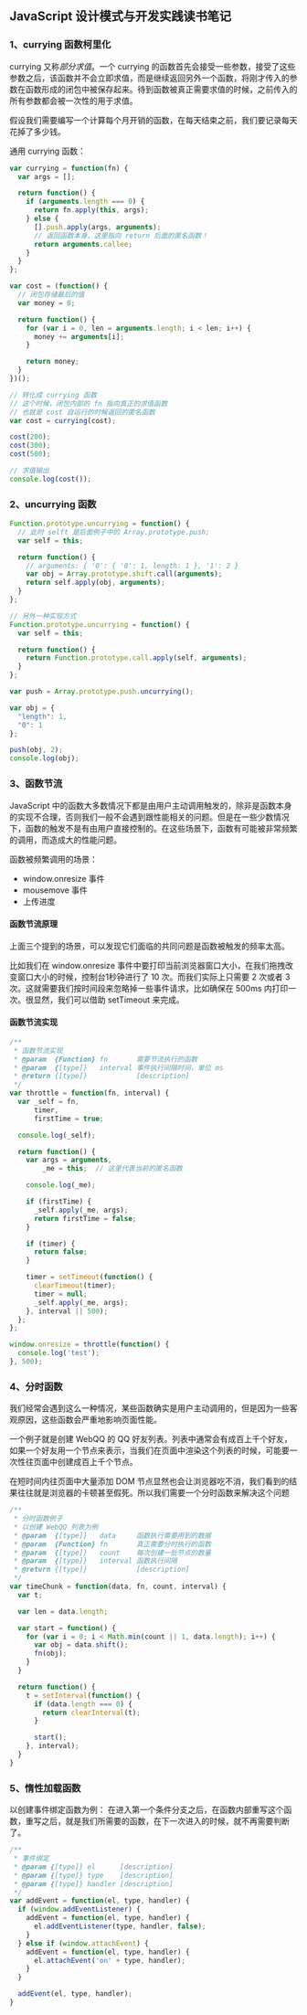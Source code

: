 ## JavaScript 设计模式与开发实践读书笔记

### 1、currying 函数柯里化
currying 又称*部分求值*。一个 currying 的函数首先会接受一些参数，接受了这些参数之后，该函数并不会立即求值，而是继续返回另外一个函数，将刚才传入的参数在函数形成的闭包中被保存起来。待到函数被真正需要求值的时候，之前传入的所有参数都会被一次性的用于求值。

假设我们需要编写一个计算每个月开销的函数，在每天结束之前，我们要记录每天花掉了多少钱。

通用 currying 函数：
```javascript
var currying = function(fn) {
  var args = [];

  return function() {
    if (arguments.length === 0) {
      return fn.apply(this, args);
    } else {
      [].push.apply(args, arguments);
      // 返回函数本身，这里指向 return 后面的匿名函数！
      return arguments.callee;
    }
  }
};

var cost = (function() {
  // 闭包存储最后的值
  var money = 0;

  return function() {
    for (var i = 0, len = arguments.length; i < len; i++) {
      money += arguments[i];
    }

    return money;
  }
})();

// 转化成 currying 函数
// 这个时候，闭包内部的 fn 指向真正的求值函数
// 也就是 cost 自运行的时候返回的匿名函数
var cost = currying(cost);

cost(200);
cost(300);
cost(500);

// 求值输出
console.log(cost());
```

### 2、uncurrying 函数
``` javascript
Function.prototype.uncurrying = function() {
  // 此时 selft 是后面例子中的 Array.prototype.push;
  var self = this;

  return function() {
    // arguments: { '0': { '0': 1, length: 1 }, '1': 2 }
    var obj = Array.prototype.shift.call(arguments);
    return self.apply(obj, arguments);
  }
};

// 另外一种实现方式
Function.prototype.uncurrying = function() {
  var self = this;

  return function() {
    return Function.prototype.call.apply(self, arguments);
  }
};

var push = Array.prototype.push.uncurrying();

var obj = {
  "length": 1,
  "0": 1
};

push(obj, 2);
console.log(obj);
```

### 3、函数节流
JavaScript 中的函数大多数情况下都是由用户主动调用触发的，除非是函数本身的实现不合理，否则我们一般不会遇到跟性能相关的问题。但是在一些少数情况下，函数的触发不是有由用户直接控制的。在这些场景下，函数有可能被非常频繁的调用，而造成大的性能问题。

函数被频繁调用的场景：

- window.onresize 事件
- mousemove 事件
- 上传进度

#### 函数节流原理

上面三个提到的场景，可以发现它们面临的共同问题是函数被触发的频率太高。

比如我们在 window.onresize 事件中要打印当前浏览器窗口大小，在我们拖拽改变窗口大小的时候，控制台1秒钟进行了 10 次。而我们实际上只需要 2 次或者 3 次。这就需要我们按时间段来忽略掉一些事件请求，比如确保在 500ms 内打印一次。很显然，我们可以借助 setTimeout 来完成。

#### 函数节流实现

``` javascript
/**
 * 函数节流实现
 * @param  {Function} fn       需要节流执行的函数
 * @param  {[type]}   interval 事件执行间隔时间，单位 ms
 * @return {[type]}            [description]
 */
var throttle = function(fn, interval) {
  var _self = fn,
      timer,
      firstTime = true;

  console.log(_self);

  return function() {
    var args = arguments,
        _me = this;  // 这里代表当前的匿名函数

    console.log(_me);

    if (firstTime) {
      _self.apply(_me, args);
      return firstTime = false;
    }

    if (timer) {
      return false;
    }

    timer = setTimeout(function() {
      clearTimeout(timer);
      timer = null;
      _self.apply(_me, args);
    }, interval || 500);
  };
};

window.onresize = throttle(function() {
  console.log('test');
}, 500);
```

### 4、分时函数

我们经常会遇到这么一种情况，某些函数确实是用户主动调用的，但是因为一些客观原因，这些函数会严重地影响页面性能。

一个例子就是创建 WebQQ 的 QQ 好友列表。列表中通常会有成百上千个好友，如果一个好友用一个节点来表示，当我们在页面中渲染这个列表的时候，可能要一次性往页面中创建成百上千个节点。

在短时间内往页面中大量添加 DOM 节点显然也会让浏览器吃不消，我们看到的结果往往就是浏览器的卡顿甚至假死。所以我们需要一个分时函数来解决这个问题

``` javascript
/**
 * 分时函数例子
 * 以创建 WebQQ 列表为例
 * @param  {[type]}   data     函数执行需要用到的数据
 * @param  {Function} fn       真正需要分时执行的函数
 * @param  {[type]}   count    每次创建一批节点的数量
 * @param  {[type]}   interval 函数执行间隔
 * @return {[type]}            [description]
 */
var timeChunk = function(data, fn, count, interval) {
  var t;

  var len = data.length;

  var start = function() {
    for (var i = 0; i < Math.min(count || 1, data.length); i++) {
      var obj = data.shift();
      fn(obj);
    }
  }

  return function() {
    t = setInterval(function() {
      if (data.length === 0) {
        return clearInterval(t);
      }

      start();
    }, interval);
  }
}
```

### 5、惰性加载函数

以创建事件绑定函数为例：
在进入第一个条件分支之后，在函数内部重写这个函数，重写之后，就是我们所需要的函数，在下一次进入的时候，就不再需要判断了。

``` javascript
/**
 * 事件绑定
 * @param {[type]} el      [description]
 * @param {[type]} type    [description]
 * @param {[type]} handler [description]
 */
var addEvent = function(el, type, handler) {
  if (window.addEventListener) {
    addEvent = function(el, type, handler) {
      el.addEventListener(type, handler, false);
    }
  } else if (window.attachEvent) {
    addEvent = function(el, type, handler) {
      el.attachEvent('on' + type, handler);
    }
  }

  addEvent(el, type, handler);
}
```
